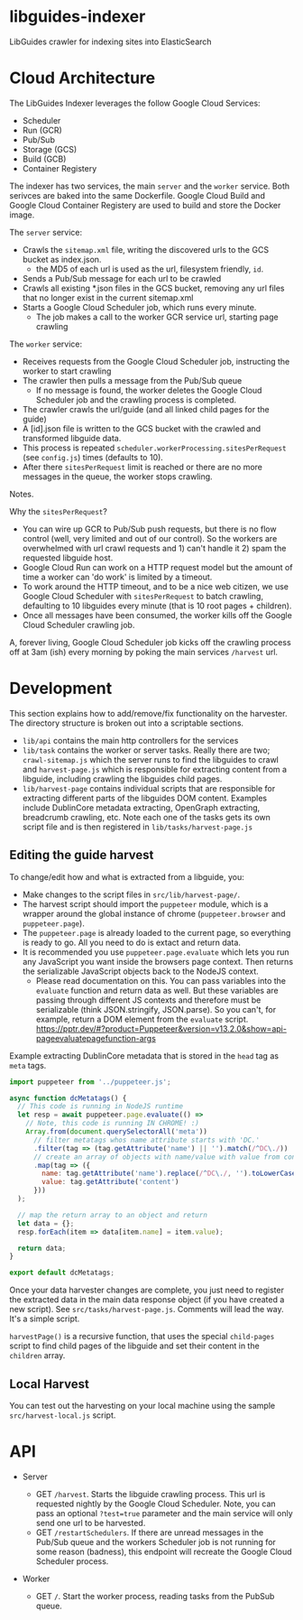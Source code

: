 # libguides-indexer
LibGuides crawler for indexing sites into ElasticSearch

# Cloud Architecture

The LibGuides Indexer leverages the follow Google Cloud Services:
 - Scheduler 
 - Run (GCR)
 - Pub/Sub 
 - Storage (GCS)
 - Build (GCB)
 - Container Registery

The indexer has two services, the main `server` and the `worker` service.  Both serivces are baked into the same Dockerfile.  Google Cloud Build and Google Cloud Container Registery are used to build and store the Docker image.

The `server` service:
 - Crawls the `sitemap.xml` file, writing the discovered urls to the GCS bucket as index.json.  
   - the MD5 of each url is used as the url, filesystem friendly, `id`.
 - Sends a Pub/Sub message for each url to be crawled
 - Crawls all existing *.json files in the GCS bucket, removing any url files that no longer exist in the current sitemap.xml
 - Starts a Google Cloud Scheduler job, which runs every minute.
   - The job makes a call to the worker GCR service url, starting page crawling

The `worker` service:
  - Receives requests from the Google Cloud Scheduler job, instructing the worker to start crawling
  - The crawler then pulls a message from the Pub/Sub queue
    - If no message is found, the worker deletes the Google Cloud Scheduler job and the crawling process is completed.
  - The crawler crawls the url/guide (and all linked child pages for the guide)
  - A [id].json file is written to the GCS bucket with the crawled and transformed libguide data.
  - This process is repeated `scheduler.workerProcessing.sitesPerRequest` (see `config.js`) times (defaults to 10).
  - After there `sitesPerRequest` limit is reached or there are no more messages in the queue, the worker stops crawling.

Notes.
 
Why the `sitesPerRequest`?
 - You can wire up GCR to Pub/Sub push requests, but there is no flow control (well, very limited and out of our control).  So the workers are overwhelmed with url crawl requests and 1) can't handle it 2) spam the requested libguide host.
 - Google Cloud Run can work on a HTTP request model but the amount of time a worker can 'do work' is limited by a timeout.
 - To work around the HTTP timeout, and to be a nice web citizen, we use Google Cloud Scheduler with `sitesPerRequest` to batch crawling, defaulting to 10 libguides every minute (that is 10 root pages + children).
 - Once all messages have been consumed, the worker kills off the Google Cloud Scheduler crawling job.
   
A, forever living, Google Cloud Scheduler job kicks off the crawling process off at 3am (ish) every morning by poking the main services `/harvest` url.

# Development

This section explains how to add/remove/fix functionality on the harvester.  The directory structure is broken out into a scriptable sections.
  - `lib/api` contains the main http controllers for the services
  - `lib/task` contains the worker or server tasks.  Really there are two; `crawl-sitemap.js` which the server runs to find the libguides to crawl and `harvest-page.js` which is responsible for extracting content from a libguide, including crawling the libguides child pages.
  - `lib/harvest-page` contains individual scripts that are responsible for extracting different parts of the libguides DOM content.  Examples include DublinCore metadata extracting, OpenGraph extracting, breadcrumb crawling, etc.  Note each one of the tasks gets its own script file and is then registered in `lib/tasks/harvest-page.js`


## Editing the guide harvest

To change/edit how and what is extracted from a libguide, you:
 - Make changes to the script files in `src/lib/harvest-page/`.  
 - The harvest script should import the `puppeteer` module, which is a wrapper around the global instance of chrome (`puppeteer.browser` and `puppeteer.page`).  
 - The `puppeteer.page` is already loaded to the current page, so everything is ready to go.  All you need to do is extact and return data.
 - It is recommended you use `puppeteer.page.evaluate` which lets you run any JavaScript you want inside the browsers page context.  Then returns the serializable JavaScript objects back to the NodeJS context.
   - Please read documentation on this.  You can pass variables into the `evaluate` function and return data as well.  But these variables are passing through different JS contexts and therefore must be serializable (think JSON.stringify, JSON.parse).  So you can't, for example, return a DOM element from the `evaluate` script. https://pptr.dev/#?product=Puppeteer&version=v13.2.0&show=api-pageevaluatepagefunction-args

Example extracting DublinCore metadata that is stored in the `head` tag as `meta` tags.
```js
import puppeteer from '../puppeteer.js';

async function dcMetatags() {
  // This code is running in NodeJS runtime
  let resp = await puppeteer.page.evaluate(() => 
    // Note, this code is running IN CHROME! :)
    Array.from(document.querySelectorAll('meta'))
      // filter metatags whos name attribute starts with 'DC.'
      .filter(tag => (tag.getAttribute('name') || '').match(/^DC\./))
      // create an array of objects with name/value with value from content attribute
      .map(tag => ({
        name: tag.getAttribute('name').replace(/^DC\./, '').toLowerCase(),
        value: tag.getAttribute('content')  
      }))
  );

  // map the return array to an object and return
  let data = {};
  resp.forEach(item => data[item.name] = item.value);

  return data;
}

export default dcMetatags;
```

Once your data harvester changes are complete, you just need to register the extracted data in the main data response object (if you have created a new script).  See `src/tasks/harvest-page.js`.  Comments will lead the way.  It's a simple script.  

`harvestPage()` is a recursive function, that uses the special `child-pages` script to find child pages of the libguide and set their content in the `children` array.

## Local Harvest

You can test out the harvesting on your local machine using the sample `src/harvest-local.js` script.

# API

 - Server
   - GET `/harvest`.  Starts the libguide crawling process. This url is requested nightly by the Google Cloud Scheduler.  Note, you can pass an optional `?test=true` parameter and the main service will only send one url to be harvested.
   - GET `/restartSchedulers`.  If there are unread messages in the Pub/Sub queue and the workers Scheduler job is not running for some reason (badness), this endpoint will recreate the Google Cloud Scheduler process.

 - Worker
   - GET `/`.  Start the worker process, reading tasks from the PubSub queue.
